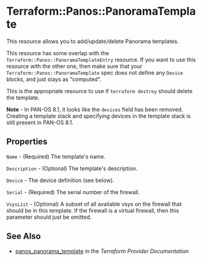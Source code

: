 # Terraform::Panos::PanoramaTemplate

This resource allows you to add/update/delete Panorama templates.

This resource has some overlap with the `Terraform::Panos::PanoramaTemplateEntry`
resource.  If you want to use this resource with the other one, then make
sure that your `Terraform::Panos::PanoramaTemplate` spec does not define any
`Device` blocks, and just stays as "computed".

This is the appropriate resource to use if `terraform destroy` should delete
the template.

**Note** - In PAN-OS 8.1, it looks like the `devices` field has
been removed.  Creating a template stack and specifying devices in the template
stack is still present in PAN-OS 8.1.

## Properties

`Name` - (Required) The template's name.

`Description` - (Optional) The template's description.

`Device` - The device definition (see below).

`Serial` - (Required) The serial number of the firewall.

`VsysList` - (Optional) A subset of all available vsys on the firewall that should be in this template.  If the firewall is a virtual firewall, then this parameter should just be omitted.


## See Also

* [panos_panorama_template](https://www.terraform.io/docs/providers/panos/r/panorama_template.html) in the _Terraform Provider Documentation_